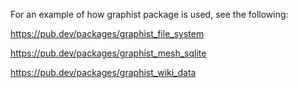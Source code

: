 For an example of how graphist package is used, see the following:

https://pub.dev/packages/graphist_file_system

https://pub.dev/packages/graphist_mesh_sqlite

https://pub.dev/packages/graphist_wiki_data
